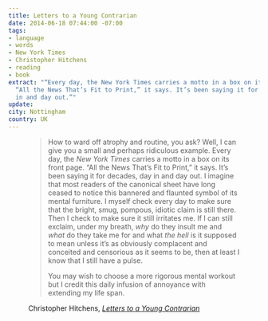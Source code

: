 ```yaml
---
title: Letters to a Young Contrarian
date: 2014-06-18 07:44:00 -07:00
tags:
- language
- words
- New York Times
- Christopher Hitchens
- reading
- book
extract: "“Every day, the New York Times carries a motto in a box on its front page.
  “All the News That’s Fit to Print,” it says. It’s been saying it for decades, day
  in and day out.”"
update: 
city: Nottingham
country: UK
---
```


<figure><blockquote><p>How to ward off atrophy and routine, you ask? Well, I can give you  a small and perhaps ridiculous example. Every day, the <em>New York Times</em> carries a motto in a box on its front page. “All the News That’s Fit to Print,” it says. It’s been saying it for decades, day in and day out. I imagine that most readers of the canonical sheet have long ceased to notice this bannered and flaunted symbol of its mental furniture. I myself check every day to make sure that the bright, smug, pompous, idiotic claim is still there. Then I check to make sure it still irritates me. If I can still exclaim, under my breath, <em>why</em> do they insult me and <em>what</em> do they take me for and what <em>the hell</em> is it supposed to mean unless it’s as obviously complacent and conceited and censorious as it seems to be, then at least I know that I still have a pulse.</p>
<p>You may wish to choose a more rigorous mental workout but I credit this daily infusion of annoyance with extending my life span.</p>
</blockquote>
<figcaption class="cite"><p>Christopher Hitchens, <em><a href="http://www.amazon.co.uk/Letters-Young-Contrarian-Christopher-Hitchens/dp/0465030335">Letters to a Young Contrarian</a></em></p></figcaption>
</figure>
